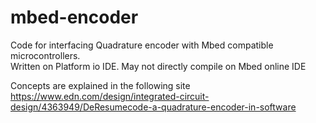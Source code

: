 # mbed-encoder
Code for interfacing Quadrature encoder with Mbed compatible microcontrollers.  
Written on Platform io IDE. May not directly compile on Mbed online IDE  

Concepts are explained in the following site  
https://www.edn.com/design/integrated-circuit-design/4363949/DeResumecode-a-quadrature-encoder-in-software  

